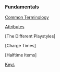 ### Fundamentals

[Common Terminology](textF/terminology.md)

[Attributes](textF/attributes.md)

[The Different Playstyles]

[Charge Times]

[Halftime Items]

[Keys](textF/keys.md)
